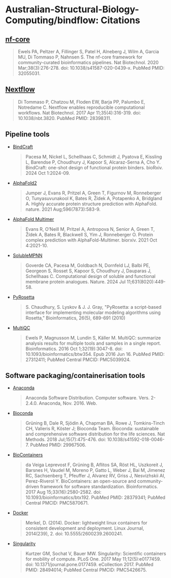 # Australian-Structural-Biology-Computing/bindflow: Citations

## [nf-core](https://pubmed.ncbi.nlm.nih.gov/32055031/)

> Ewels PA, Peltzer A, Fillinger S, Patel H, Alneberg J, Wilm A, Garcia MU, Di Tommaso P, Nahnsen S. The nf-core framework for community-curated bioinformatics pipelines. Nat Biotechnol. 2020 Mar;38(3):276-278. doi: 10.1038/s41587-020-0439-x. PubMed PMID: 32055031.

## [Nextflow](https://pubmed.ncbi.nlm.nih.gov/28398311/)

> Di Tommaso P, Chatzou M, Floden EW, Barja PP, Palumbo E, Notredame C. Nextflow enables reproducible computational workflows. Nat Biotechnol. 2017 Apr 11;35(4):316-319. doi: 10.1038/nbt.3820. PubMed PMID: 28398311.

## Pipeline tools

- [BindCraft](https://www.biorxiv.org/content/10.1101/2024.09.30.615802v3)

  > Pacesa M, Nickel L, Schellhaas C, Schmidt J, Pyatova E, Kissling L, Barendse P, Choudhury J, Kapoor S, Alcaraz-Serna A, Cho Y. BindCraft: one-shot design of functional protein binders. bioRxiv. 2024 Oct 1:2024-09.

- [AlphaFold2](https://www.nature.com/articles/s41586-021-03819-2)

  > Jumper J, Evans R, Pritzel A, Green T, Figurnov M, Ronneberger O, Tunyasuvunakool K, Bates R, Žídek A, Potapenko A, Bridgland A. Highly accurate protein structure prediction with AlphaFold. nature. 2021 Aug;596(7873):583-9.

- [AlphaFold Multimer](https://www.biorxiv.org/content/10.1101/2021.10.04.463034v2)

  > Evans R, O’Neill M, Pritzel A, Antropova N, Senior A, Green T, Žídek A, Bates R, Blackwell S, Yim J, Ronneberger O. Protein complex prediction with AlphaFold-Multimer. biorxiv. 2021 Oct 4:2021-10.

- [SolubleMPNN](https://www.nature.com/articles/s41586-024-07601-y)

  > Goverde CA, Pacesa M, Goldbach N, Dornfeld LJ, Balbi PE, Georgeon S, Rosset S, Kapoor S, Choudhury J, Dauparas J, Schellhaas C. Computational design of soluble and functional membrane protein analogues. Nature. 2024 Jul 11;631(8020):449-58.

- [PyRosetta](https://academic.oup.com/bioinformatics/article/26/5/689/212442)

  > S. Chaudhury, S. Lyskov & J. J. Gray, "PyRosetta: a script-based interface for implementing molecular modeling algorithms using Rosetta," Bioinformatics, 26(5), 689-691 (2010)

- [MultiQC](https://pubmed.ncbi.nlm.nih.gov/27312411/)

  > Ewels P, Magnusson M, Lundin S, Käller M. MultiQC: summarize analysis results for multiple tools and samples in a single report. Bioinformatics. 2016 Oct 1;32(19):3047-8. doi: 10.1093/bioinformatics/btw354. Epub 2016 Jun 16. PubMed PMID: 27312411; PubMed Central PMCID: PMC5039924.

## Software packaging/containerisation tools

- [Anaconda](https://anaconda.com)

  > Anaconda Software Distribution. Computer software. Vers. 2-2.4.0. Anaconda, Nov. 2016. Web.

- [Bioconda](https://pubmed.ncbi.nlm.nih.gov/29967506/)

  > Grüning B, Dale R, Sjödin A, Chapman BA, Rowe J, Tomkins-Tinch CH, Valieris R, Köster J; Bioconda Team. Bioconda: sustainable and comprehensive software distribution for the life sciences. Nat Methods. 2018 Jul;15(7):475-476. doi: 10.1038/s41592-018-0046-7. PubMed PMID: 29967506.

- [BioContainers](https://pubmed.ncbi.nlm.nih.gov/28379341/)

  > da Veiga Leprevost F, Grüning B, Aflitos SA, Röst HL, Uszkoreit J, Barsnes H, Vaudel M, Moreno P, Gatto L, Weber J, Bai M, Jimenez RC, Sachsenberg T, Pfeuffer J, Alvarez RV, Griss J, Nesvizhskii AI, Perez-Riverol Y. BioContainers: an open-source and community-driven framework for software standardization. Bioinformatics. 2017 Aug 15;33(16):2580-2582. doi: 10.1093/bioinformatics/btx192. PubMed PMID: 28379341; PubMed Central PMCID: PMC5870671.

- [Docker](https://dl.acm.org/doi/10.5555/2600239.2600241)

  > Merkel, D. (2014). Docker: lightweight linux containers for consistent development and deployment. Linux Journal, 2014(239), 2. doi: 10.5555/2600239.2600241.

- [Singularity](https://pubmed.ncbi.nlm.nih.gov/28494014/)

  > Kurtzer GM, Sochat V, Bauer MW. Singularity: Scientific containers for mobility of compute. PLoS One. 2017 May 11;12(5):e0177459. doi: 10.1371/journal.pone.0177459. eCollection 2017. PubMed PMID: 28494014; PubMed Central PMCID: PMC5426675.
